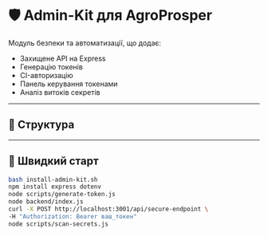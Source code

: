# 🛡️ Admin-Kit для AgroProsper

Модуль безпеки та автоматизації, що додає:
- Захищене API на Express
- Генерацію токенів
- CI-авторизацію
- Панель керування токенами
- Аналіз витоків секретів

---

## 📁 Структура


---

## 🚀 Швидкий старт

```bash
bash install-admin-kit.sh
npm install express dotenv
node scripts/generate-token.js
node backend/index.js
curl -X POST http://localhost:3001/api/secure-endpoint \
-H "Authorization: Bearer ваш_токен"
node scripts/scan-secrets.js
